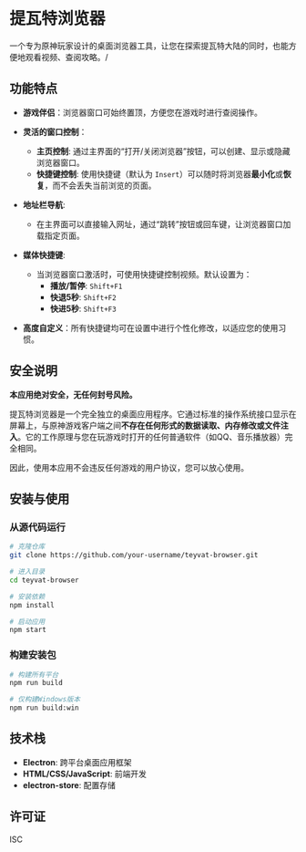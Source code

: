 # 提瓦特浏览器

一个专为原神玩家设计的桌面浏览器工具，让您在探索提瓦特大陆的同时，也能方便地观看视频、查阅攻略。/
## 功能特点

- **游戏伴侣**：浏览器窗口可始终置顶，方便您在游戏时进行查阅操作。

- **灵活的窗口控制**：
  - **主页控制**: 通过主界面的“打开/关闭浏览器”按钮，可以创建、显示或隐藏浏览器窗口。
  - **快捷键控制**: 使用快捷键（默认为 `Insert`）可以随时将浏览器**最小化**或**恢复**，而不会丢失当前浏览的页面。

- **地址栏导航**:
  - 在主界面可以直接输入网址，通过“跳转”按钮或回车键，让浏览器窗口加载指定页面。

- **媒体快捷键**:
  - 当浏览器窗口激活时，可使用快捷键控制视频。默认设置为：
    - **播放/暂停**: `Shift+F1`
    - **快退5秒**: `Shift+F2`
    - **快进5秒**: `Shift+F3`

- **高度自定义**：所有快捷键均可在设置中进行个性化修改，以适应您的使用习惯。

## 安全说明

**本应用绝对安全，无任何封号风险。**

提瓦特浏览器是一个完全独立的桌面应用程序。它通过标准的操作系统接口显示在屏幕上，与原神游戏客户端之间**不存在任何形式的数据读取、内存修改或文件注入**。它的工作原理与您在玩游戏时打开的任何普通软件（如QQ、音乐播放器）完全相同。

因此，使用本应用不会违反任何游戏的用户协议，您可以放心使用。

## 安装与使用

### 从源代码运行

```bash
# 克隆仓库
git clone https://github.com/your-username/teyvat-browser.git

# 进入目录
cd teyvat-browser

# 安装依赖
npm install

# 启动应用
npm start
```

### 构建安装包

```bash
# 构建所有平台
npm run build

# 仅构建Windows版本
npm run build:win
```

## 技术栈

- **Electron**: 跨平台桌面应用框架
- **HTML/CSS/JavaScript**: 前端开发
- **electron-store**: 配置存储

## 许可证

ISC